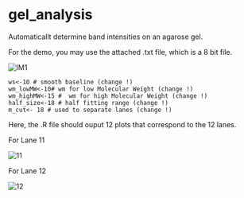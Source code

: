 # gel_analysis

Automaticallt determine band intensities on an agarose gel.

For the demo, you may use the attached .txt file, which is a 8 bit file. 

![IM1](https://user-images.githubusercontent.com/110093777/186207086-f66c5fc9-5ace-4b64-9f10-49bde83b6c26.jpg)

```
ws<-10 # smooth baseline (change !)
wm_lowMW<-10# wm for low Molecular Weight (change !)
wm_highMW<-15 #  wm for high Molecular Weight (change !)
half_size<-18 # half fitting range (change !)
m_cut<- 18 # used to separate lanes (change !)
```

Here, the .R file should ouput 12 plots that correspond to the 12 lanes. 

For Lane 11

![11](https://user-images.githubusercontent.com/110093777/186207733-f9c7a6d8-27a1-400c-8e92-7f8a993f8ea1.jpeg)

For Lane 12

![12](https://user-images.githubusercontent.com/110093777/186207760-c2aa2b5e-6f64-48c3-babc-9dd1f4f1ef48.jpeg)
